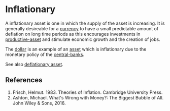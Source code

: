 # Inflationary
A inflationary asset is one in which the supply of the asset is increasing. It is generally desireable for a [currency](currency.md) to have a small predictable amount of deflation on long time periods as this encourages investments in [productive-asset](productive-asset.md) and stimulate economic growth and the creation of jobs. 

The [dollar](dollar.md) is an example of an [asset](assets.md) which is inflationary due to the monetary policy of the [central-banks](central-banks.md).

See also [deflationary asset](deflationary.md).

## References
1. Frisch, Helmut. 1983. Theories of Inflation. Cambridge University Press.
1. Ashton, Michael. What's Wrong with Money?: The Biggest Bubble of All. John Wiley & Sons, 2016.